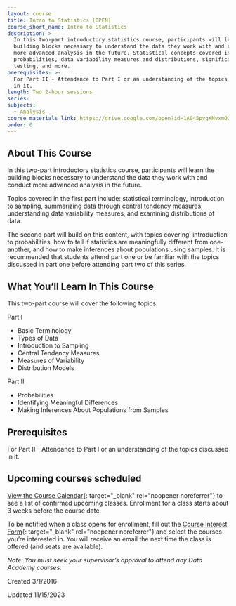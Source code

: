 ```yaml
---
layout: course
title: Intro to Statistics [OPEN]
course_short_name: Intro to Statistics
description: >-
  In this two-part introductory statistics course, participants will learn the
  building blocks necessary to understand the data they work with and conduct
  more advanced analysis in the future. Statistical concepts covered include:
  probabilities, data variability measures and distributions, significance
  testing, and more.
prerequisites: >-
  For Part II - Attendance to Part I or an understanding of the topics discussed
  in it.
length: Two 2-hour sessions
series:
subjects:
  - Analysis
course_materials_link: https://drive.google.com/open?id=1A045pvgKNvxmO2fW7ER3Gs0KFeTOsr7E
order: 0
---
```

## About This Course

In this two-part introductory statistics course, participants will learn the building blocks necessary to understand the data they work with and conduct more advanced analysis in the future.

Topics covered in the first part include: statistical terminology, introduction to sampling, summarizing data through central tendency measures, understanding data variability measures, and examining distributions of data.

The second part will build on this content, with topics covering: introduction to probabilities, how to tell if statistics are meaningfully different from one-another, and how to make inferences about populations using samples. It is recommended that students attend part one or be familiar with the topics discussed in part one before attending part two of this series. &nbsp;

## What You’ll Learn In This Course

This two-part course will cover the following topics:

Part I

* Basic Terminology
* Types of Data
* Introduction to Sampling
* Central Tendency Measures
* Measures of Variability
* Distribution Models

Part II

* Probabilities
* Identifying Meaningful Differences
* Making Inferences About Populations from Samples

## Prerequisites

For Part II - Attendance to Part I or an understanding of the topics discussed in it.&nbsp;

## Upcoming courses scheduled

[View the Course Calendar](https://datasf.org/academy/calendar/){: target="_blank" rel="noopener noreferrer"}&nbsp;to see a list of confirmed upcoming classes. Enrollment for a class starts about 3 weeks before the course date.

To be notified when a class opens for enrollment, fill out the&nbsp;[Course Interest Form](https://docs.google.com/forms/d/e/1FAIpQLSdbubwh6VG_QXphYMfJ-YHGqACK5uhlbv6Qs1hdrLaiFnJQCA/viewform){: target="_blank" rel="noopener noreferrer"}&nbsp;and select the courses you’re interested in. You will receive an email the next time the class is offered (and seats are available).

*Note: You must seek your supervisor’s approval to attend any Data Academy courses.*

Created 3/1/2016

Updated 11/15/2023